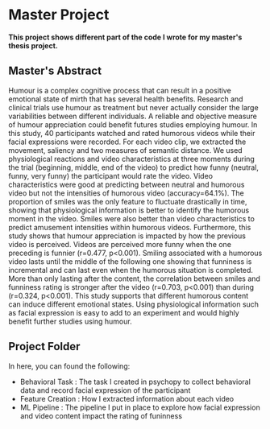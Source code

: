 # Master Project

**This project shows different part of the code I wrote for my master's thesis project.**

## Master's Abstract

Humour is a complex cognitive process that can result in a positive emotional state of mirth that has several health benefits. Research and clinical trials use humour as treatment but never actually consider the large variabilities between different individuals. A reliable and objective measure of humour appreciation could benefit futures studies employing humour. In this study, 40 participants watched and rated humorous videos while their facial expressions were recorded. For each video clip, we extracted the movement, saliency and two measures of semantic distance. We used physiological reactions and video characteristics at three moments during the trial (beginning, middle, end of the video) to predict how funny (neutral, funny, very funny) the participant would rate the video. Video characteristics were good at predicting between neutral and humorous video but not the intensities of humorous video (accuracy=64.1%). The proportion of smiles was the only feature to fluctuate drastically in time, showing that physiological information is better to identify the humorous moment in the video. Smiles were also better than video characteristics to predict amusement intensities within humorous videos. Furthermore, this study shows that humour appreciation is impacted by how the previous video is perceived. Videos are perceived more funny when the one preceding is funnier (r=0.477, p<0.001). Smiling associated with a humorous video lasts until the middle of the following one showing that funniness is incremental and can last even when the humorous situation is completed. More than only lasting after the content, the correlation between smiles and funniness rating is stronger after the video (r=0.703, p<0.001) than during (r=0.324, p<0.001). This study supports that different humorous content can induce different emotional states. Using physiological information such as facial expression is easy to add to an experiment and would highly benefit further studies using humour.

## Project Folder

In here, you can found the following:

- Behavioral Task : The task I created in psychopy to collect behavioral data and record facial expression of the participant
- Feature Creation : How I extracted information about each video
- ML Pipeline : The pipeline I put in place to explore how facial expression and video content impact the rating of funinness